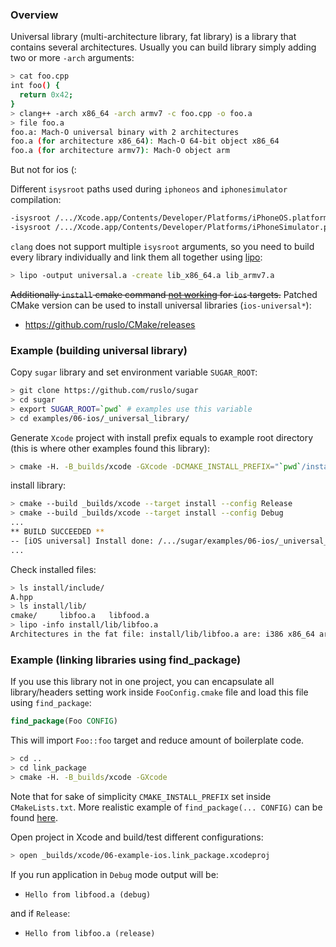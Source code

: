 ### Overview
Universal library (multi-architecture library, fat library) is a library that contains several architectures.
Usually you can build library simply adding two or more `-arch` arguments:
```bash
> cat foo.cpp 
int foo() {
  return 0x42;
}
> clang++ -arch x86_64 -arch armv7 -c foo.cpp -o foo.a
> file foo.a 
foo.a: Mach-O universal binary with 2 architectures
foo.a (for architecture x86_64): Mach-O 64-bit object x86_64
foo.a (for architecture armv7):	Mach-O object arm
```
But not for ios (:

Different `isysroot` paths used during `iphoneos` and `iphonesimulator` compilation:
```bash
-isysroot /.../Xcode.app/Contents/Developer/Platforms/iPhoneOS.platform/Developer/SDKs/iPhoneOS7.0.sdk
-isysroot /.../Xcode.app/Contents/Developer/Platforms/iPhoneSimulator.platform/Developer/SDKs/iPhoneSimulator7.0.sdk
```
`clang` does not support multiple `isysroot` arguments, so you need to build every library individually and link them all together using [lipo](http://www.unix.com/man-page/osx/1/lipo/):
```bash
> lipo -output universal.a -create lib_x86_64.a lib_armv7.a
```
~~Additionally `install` cmake command [not working](http://public.kitware.com/Bug/view.php?id=12506) for `ios` targets.~~ Patched CMake version can be used to install universal libraries (`ios-universal*`):
* https://github.com/ruslo/CMake/releases

### Example (building universal library)

Copy `sugar` library and set environment variable `SUGAR_ROOT`:
```bash
> git clone https://github.com/ruslo/sugar
> cd sugar
> export SUGAR_ROOT=`pwd` # examples use this variable
> cd examples/06-ios/_universal_library/
```
Generate `Xcode` project with install prefix equals to example root directory (this is where
other examples found this library):
```bash
> cmake -H. -B_builds/xcode -GXcode -DCMAKE_INSTALL_PREFIX="`pwd`/install"
```

install library:
```bash
> cmake --build _builds/xcode --target install --config Release
> cmake --build _builds/xcode --target install --config Debug
...
** BUILD SUCCEEDED **
-- [iOS universal] Install done: /.../sugar/examples/06-ios/_universal_library/install/lib/libfood.a
...
```
Check installed files:
```bash
> ls install/include/
A.hpp
> ls install/lib/
cmake/     libfoo.a   libfood.a
> lipo -info install/lib/libfoo.a 
Architectures in the fat file: install/lib/libfoo.a are: i386 x86_64 armv7 armv7s arm64
```

### Example (linking libraries using find_package)
If you use this library not in one project, you can encapsulate all library/headers setting work inside `FooConfig.cmake` file and load this file using `find_package`:
```cmake
find_package(Foo CONFIG)
```
This will import `Foo::foo` target and reduce amount of boilerplate code.

```bash
> cd ..
> cd link_package
> cmake -H. -B_builds/xcode -GXcode
```
Note that for sake of simplicity `CMAKE_INSTALL_PREFIX` set inside `CMakeLists.txt`. More realistic
example of `find_package(... CONFIG)` can be found [here](https://github.com/forexample/package-example).

Open project in Xcode and build/test different configurations:
```bash
> open _builds/xcode/06-example-ios.link_package.xcodeproj
```

If you run application in `Debug` mode output will be:
* `Hello from libfood.a (debug)`

and if `Release`:

* `Hello from libfoo.a (release)`